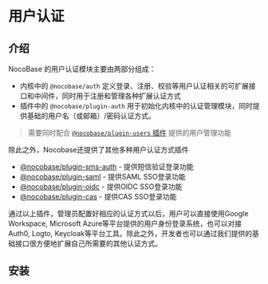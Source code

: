 # 用户认证

## 介绍

NocoBase 的用户认证模块主要由两部分组成：

- 内核中的 `@nocobase/auth` 定义登录、注册、校验等用户认证相关的可扩展接口和中间件，同时用于注册和管理各种扩展认证方式
- 插件中的 `@nocobase/plugin-auth` 用于初始化内核中的认证管理模块，同时提供基础的用户名（或邮箱）/密码认证方式。

> 需要同时配合 [`@nocobase/plugin-users` 插件](../users/index.md) 提供的用户管理功能

除此之外，Nocobase还提供了其他多种用户认证方式插件

- [@nocobase/plugin-sms-auth](../sms-auth/index.md) - 提供短信验证登录功能
- [@nocobase/plugin-saml](../saml/index.md) - 提供SAML SSO登录功能
- [@nocobase/plugin-oidc](../oidc/index.md) - 提供OIDC SSO登录功能
- [@nocobase/plugin-cas](../cas/index.md) - 提供CAS SSO登录功能

通过以上插件，管理员配置好相应的认证方式以后，用户可以直接使用Google Workspace, Microsoft Azure等平台提供的用户身份登录系统，也可以对接Auth0, Logto, Keycloak等平台工具。除此之外，开发者也可以通过我们提供的基础接口很方便地扩展自己所需要的其他认证方式。

## 安装
